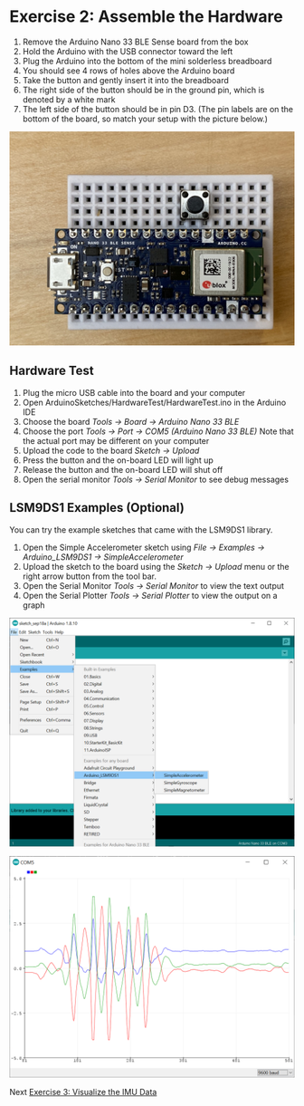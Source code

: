 # Exercise 2: Assemble the Hardware

1. Remove the Arduino Nano 33 BLE Sense board from the box
1. Hold the Arduino with the USB connector toward the left
1. Plug the Arduino into the bottom of the mini solderless breadboard
1. You should see 4 rows of holes above the Arduino board
1. Take the button and gently insert it into the breadboard
1. The right side of the button should be in the ground pin, which is denoted by a white mark
1. The left side of the button should be in pin D3. (The pin labels are on the bottom of the board, so match your setup with the picture below.)

![Picture of assembled hardware](../images/assembled-hardware.jpg)

## Hardware Test

1. Plug the micro USB cable into the board and your computer
1. Open ArduinoSketches/HardwareTest/HardwareTest.ino in the Arduino IDE
1. Choose the board _Tools -> Board -> Arduino Nano 33 BLE_
1. Choose the port _Tools -> Port -> COM5 (Arduino Nano 33 BLE)_ Note that the actual port may be different on your computer
1. Upload the code to the board _Sketch -> Upload_
1. Press the button and the on-board LED will light up
1. Release the button and the on-board LED will shut off
1. Open the serial monitor _Tools -> Serial Monitor_ to see debug messages

## LSM9DS1 Examples (Optional)

You can try the example sketches that came with the LSM9DS1 library.

1. Open the Simple Accelerometer sketch using _File -> Examples -> Arduino_LSM9DS1 -> SimpleAccelerometer_
1. Upload the sketch to the board using the _Sketch -> Upload_ menu or the right arrow button from the tool bar.
1. Open the Serial Monitor _Tools -> Serial Monitor_ to view the text output
1. Open the Serial Plotter _Tools -> Serial Plotter_ to view the output on a graph

![Arduino LSM9DS1 Examples](../images/lsm9ds1-examples.png)

![Arduino Serial Plotter Output with Accelerometer Data](../images/accelerometer-example-serial-plotter.png)

Next [Exercise 3: Visualize the IMU Data](exercise3.md)
